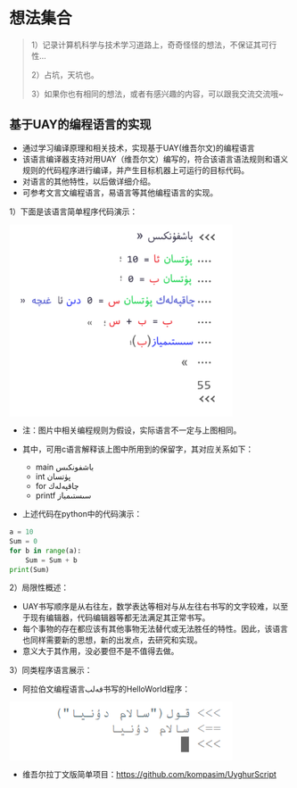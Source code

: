 # 想法集合

> 1）记录计算机科学与技术学习道路上，奇奇怪怪的想法，不保证其可行性...
> 
> 2）占坑，天坑也。
> 
> 3）如果你也有相同的想法，或者有感兴趣的内容，可以跟我交流交流哦~ 

## 基于UAY的编程语言的实现

* 通过学习编译原理和相关技术，实现基于UAY(维吾尔文)的编程语言
* 该语言编译器支持对用UAY（维吾尔文）编写的，符合该语言语法规则和语义规则的代码程序进行编译，并产生目标机器上可运行的目标代码。
* 对语言的其他特性，以后做详细介绍。
* 可参考文言文编程语言，易语言等其他编程语言的实现。

1）下面是该语言简单程序代码演示：

 <img src="image/3.png" width = "400" alt="ugl-code" align=center />

* 注：图片中相关编程规则为假设，实际语言不一定与上图相同。
* 其中，可用c语言解释该上图中所用到的保留字，其对应关系如下：
  *  main  باشفونكىس
  * int  پۈتسان
  * for  چاقپەلەك
  * printf  سىستىمياز

* 上述代码在python中的代码演示：

```python
a = 10
Sum = 0
for b in range(a):
    Sum = Sum + b
print(Sum)
```

2）局限性概述：

* UAY书写顺序是从右往左，数学表达等相对与从左往右书写的文字较难，以至于现有编辑器，代码编辑器等都无法满足其正常书写。
* 每个事物的存在都应该有其他事物无法替代或无法胜任的特性。因此，该语言也同样需要新的思想，新的出发点，去研究和实现。
* 意义大于其作用，没必要但不是不值得去做。

3）同类程序语言展示：

* 阿拉伯文编程语言قەلب书写的HelloWorld程序：

 <img src="image/2.png" width = "400" alt="arabic-kelib" align=center />
 
* 维吾尔拉丁文版简单项目：https://github.com/kompasim/UyghurScript


